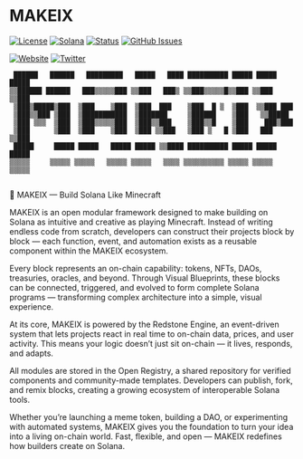 # MAKEIX

[![License](https://img.shields.io/badge/License-MIT-blue.svg)](https://opensource.org/licenses/MIT)
[![Solana](https://img.shields.io/badge/Solana-Web3-green.svg)](https://solana.com/)
[![Status](https://img.shields.io/badge/Status-In%20Development-orange.svg)]()
[![GitHub Issues](https://img.shields.io/github/issues/yourusername/ontora-ai.svg)](https://github.com/yourusername/ontora-ai/issues)

[![Website](https://img.shields.io/badge/Website-MAKEIX-blue?logo=google-chrome)](https://makeix.tech/)
[![Twitter](https://img.shields.io/badge/Twitter-MAKEIX-blue?logo=twitter)](https://x.com/MAKEIXLABS)

```
 ██████   ██████   █████████   █████   ████ ██████████ █████ █████ █████
▒▒██████ ██████   ███▒▒▒▒▒███ ▒▒███   ███▒ ▒▒███▒▒▒▒▒█▒▒███ ▒▒███ ▒▒███ 
 ▒███▒█████▒███  ▒███    ▒███  ▒███  ███    ▒███  █ ▒  ▒███  ▒▒███ ███  
 ▒███▒▒███ ▒███  ▒███████████  ▒███████     ▒██████    ▒███   ▒▒█████   
 ▒███ ▒▒▒  ▒███  ▒███▒▒▒▒▒███  ▒███▒▒███    ▒███▒▒█    ▒███    ███▒███  
 ▒███      ▒███  ▒███    ▒███  ▒███ ▒▒███   ▒███ ▒   █ ▒███   ███ ▒▒███ 
 █████     █████ █████   █████ █████ ▒▒████ ██████████ █████ █████ █████
▒▒▒▒▒     ▒▒▒▒▒ ▒▒▒▒▒   ▒▒▒▒▒ ▒▒▒▒▒   ▒▒▒▒ ▒▒▒▒▒▒▒▒▒▒ ▒▒▒▒▒ ▒▒▒▒▒ ▒▒▒▒▒                                                   
                                                                  
```

🧱 MAKEIX — Build Solana Like Minecraft

MAKEIX is an open modular framework designed to make building on Solana as intuitive and creative as playing Minecraft.
Instead of writing endless code from scratch, developers can construct their projects block by block — each function, event, and automation exists as a reusable component within the MAKEIX ecosystem.

Every block represents an on-chain capability: tokens, NFTs, DAOs, treasuries, oracles, and beyond.
Through Visual Blueprints, these blocks can be connected, triggered, and evolved to form complete Solana programs — transforming complex architecture into a simple, visual experience.

At its core, MAKEIX is powered by the Redstone Engine, an event-driven system that lets projects react in real time to on-chain data, prices, and user activity.
This means your logic doesn’t just sit on-chain — it lives, responds, and adapts.

All modules are stored in the Open Registry, a shared repository for verified components and community-made templates.
Developers can publish, fork, and remix blocks, creating a growing ecosystem of interoperable Solana tools.

Whether you’re launching a meme token, building a DAO, or experimenting with automated systems, MAKEIX gives you the foundation to turn your idea into a living on-chain world.
Fast, flexible, and open — MAKEIX redefines how builders create on Solana.
